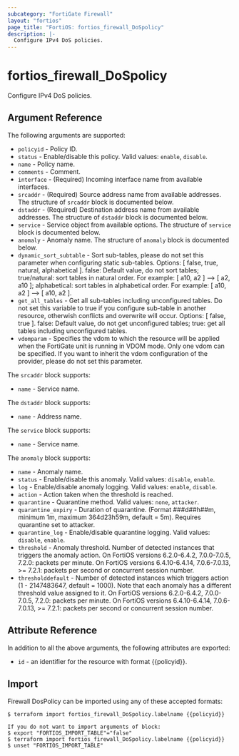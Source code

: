 ```yaml
---
subcategory: "FortiGate Firewall"
layout: "fortios"
page_title: "FortiOS: fortios_firewall_DoSpolicy"
description: |-
  Configure IPv4 DoS policies.
---
```


# fortios_firewall_DoSpolicy
Configure IPv4 DoS policies.

## Argument Reference

The following arguments are supported:

* `policyid` - Policy ID.
* `status` - Enable/disable this policy. Valid values: `enable`, `disable`.
* `name` - Policy name.
* `comments` - Comment.
* `interface` - (Required) Incoming interface name from available interfaces.
* `srcaddr` - (Required) Source address name from available addresses. The structure of `srcaddr` block is documented below.
* `dstaddr` - (Required) Destination address name from available addresses. The structure of `dstaddr` block is documented below.
* `service` - Service object from available options. The structure of `service` block is documented below.
* `anomaly` - Anomaly name. The structure of `anomaly` block is documented below.
* `dynamic_sort_subtable` - Sort sub-tables, please do not set this parameter when configuring static sub-tables. Options: [ false, true, natural, alphabetical ]. false: Default value, do not sort tables; true/natural: sort tables in natural order. For example: [ a10, a2 ] --> [ a2, a10 ]; alphabetical: sort tables in alphabetical order. For example: [ a10, a2 ] --> [ a10, a2 ].
* `get_all_tables` - Get all sub-tables including unconfigured tables. Do not set this variable to true if you configure sub-table in another resource, otherwish conflicts and overwrite will occur. Options: [ false, true ]. false: Default value, do not get unconfigured tables; true: get all tables including unconfigured tables. 
* `vdomparam` - Specifies the vdom to which the resource will be applied when the FortiGate unit is running in VDOM mode. Only one vdom can be specified. If you want to inherit the vdom configuration of the provider, please do not set this parameter.

The `srcaddr` block supports:

* `name` - Service name.

The `dstaddr` block supports:

* `name` - Address name.

The `service` block supports:

* `name` - Service name.

The `anomaly` block supports:

* `name` - Anomaly name.
* `status` - Enable/disable this anomaly. Valid values: `disable`, `enable`.
* `log` - Enable/disable anomaly logging. Valid values: `enable`, `disable`.
* `action` - Action taken when the threshold is reached.
* `quarantine` - Quarantine method. Valid values: `none`, `attacker`.
* `quarantine_expiry` - Duration of quarantine. (Format ###d##h##m, minimum 1m, maximum 364d23h59m, default = 5m). Requires quarantine set to attacker.
* `quarantine_log` - Enable/disable quarantine logging. Valid values: `disable`, `enable`.
* `threshold` - Anomaly threshold. Number of detected instances that triggers the anomaly action. On FortiOS versions 6.2.0-6.4.2, 7.0.0-7.0.5, 7.2.0: packets per minute. On FortiOS versions 6.4.10-6.4.14, 7.0.6-7.0.13, >= 7.2.1: packets per second or concurrent session number.
* `thresholddefault` - Number of detected instances which triggers action (1 - 2147483647, default = 1000). Note that each anomaly has a different threshold value assigned to it. On FortiOS versions 6.2.0-6.4.2, 7.0.0-7.0.5, 7.2.0: packets per minute. On FortiOS versions 6.4.10-6.4.14, 7.0.6-7.0.13, >= 7.2.1: packets per second or concurrent session number.


## Attribute Reference

In addition to all the above arguments, the following attributes are exported:
* `id` - an identifier for the resource with format {{policyid}}.

## Import

Firewall DosPolicy can be imported using any of these accepted formats:
```
$ terraform import fortios_firewall_DoSpolicy.labelname {{policyid}}

If you do not want to import arguments of block:
$ export "FORTIOS_IMPORT_TABLE"="false"
$ terraform import fortios_firewall_DoSpolicy.labelname {{policyid}}
$ unset "FORTIOS_IMPORT_TABLE"
```
